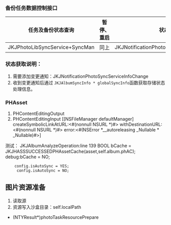 ### 备份任务数据控制接口 
 
 
任务及备份状态查询 | 暂停、重启 | 状态监听 | 状态存储 |
---------| ----------- | ----------- | -----------
JKJPhotoLibSyncService+SyncMan | 同上| JKJNotificationPhotoSyncServiceInfoChange |JKJAlbumSyncInfo


### 状态获取说明：
1. 需要添加变更通知：JKJNotificationPhotoSyncServiceInfoChange
2. 收到变更通知后通过 `JKJAlbumSyncInfo * globalSyncInfo`函数获取存储状态处理信息。 




### PHAsset
1. PHContentEditingOutput
2. PHContentEditingInput
  [[NSFileManager defaultManager] createSymbolicLinkAtURL:<#(nonnull NSURL *)#> withDestinationURL:<#(nonnull NSURL *)#> error:<#(NSError *__autoreleasing  _Nullable * _Nullable)#>]





测试：
JKJAlbumAnalyzeOperation:line 139
    BOOL bCache = JKJHASSSUCCESSEDPHAssetCache(asset,self.album.phAC);
    debug:bCache = NO;

        config.isAutoSync = YES;
         config.isAutoSync = NO;


## 图片资源准备
1. 读取源
2. 资源写入沙盒目录：self.localPath
- (NTYResult*)photoTaskResourcePrepare 




